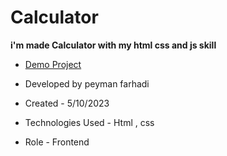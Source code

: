 # Calculator

**i'm made Calculator with my html css and js skill**

- [Demo Project](https://setpmn.github.io/Calculator/)

- Developed by peyman farhadi

- Created - 5/10/2023

- Technologies Used - Html , css

- Role - Frontend
